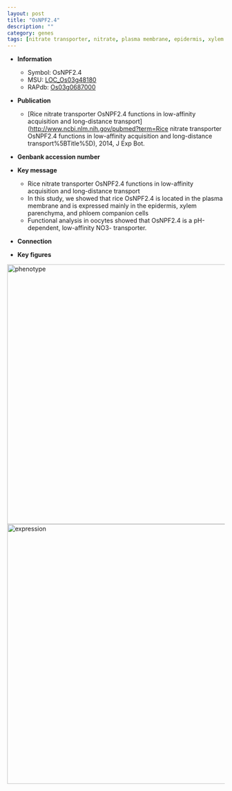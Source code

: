 ```yaml
---
layout: post
title: "OsNPF2.4"
description: ""
category: genes
tags: [nitrate transporter, nitrate, plasma membrane, epidermis, xylem parenchyma, NO3- transporter]
---
```


* **Information**  
    + Symbol: OsNPF2.4  
    + MSU: [LOC_Os03g48180](http://rice.plantbiology.msu.edu/cgi-bin/ORF_infopage.cgi?orf=LOC_Os03g48180)  
    + RAPdb: [Os03g0687000](http://rapdb.dna.affrc.go.jp/viewer/gbrowse_details/irgsp1?name=Os03g0687000)  

* **Publication**  
    + [Rice nitrate transporter OsNPF2.4 functions in low-affinity acquisition and long-distance transport](http://www.ncbi.nlm.nih.gov/pubmed?term=Rice nitrate transporter OsNPF2.4 functions in low-affinity acquisition and long-distance transport%5BTitle%5D), 2014, J Exp Bot.

* **Genbank accession number**  

* **Key message**  
    + Rice nitrate transporter OsNPF2.4 functions in low-affinity acquisition and long-distance transport
    + In this study, we showed that rice OsNPF2.4 is located in the plasma membrane and is expressed mainly in the epidermis, xylem parenchyma, and phloem companion cells
    + Functional analysis in oocytes showed that OsNPF2.4 is a pH-dependent, low-affinity NO3- transporter.

* **Connection**  

* **Key figures**  
<img src="http://ricencode.github.io/images/OsNPF2.4.pheno.png" alt="phenotype"  style="width: 600px;"/>

<img src="http://ricencode.github.io/images/OsNPF2.4.exp.png" alt="expression"  style="width: 600px;"/>


